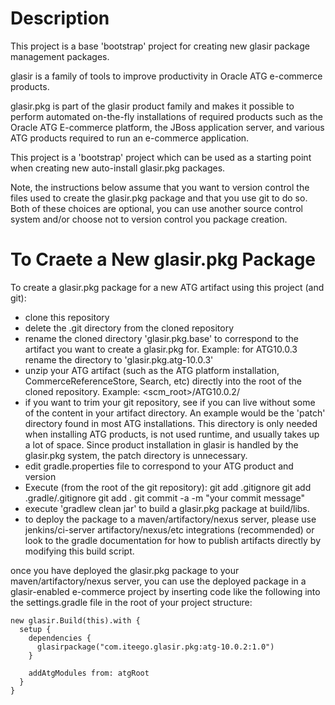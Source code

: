 Description
===========
This project is a base 'bootstrap' project for creating new 
glasir package management packages. 

glasir is a family of tools to improve productivity in Oracle ATG 
e-commerce products. 

glasir.pkg is part of the glasir product family and makes it possible
to perform automated on-the-fly installations of required products such as 
the Oracle ATG E-commerce platform, the JBoss application server, and 
various ATG products required to run an e-commerce application. 

This project is a 'bootstrap' project which can be used as a starting 
point when creating new auto-install glasir.pkg packages. 

Note, the instructions below assume that you want to version control the 
files used to create the glasir.pkg package and that you use git to do so. 
Both of these choices are optional, you can use another source control system
and/or choose not to version control you package creation. 

To Craete a New glasir.pkg Package
==================================
To create a glasir.pkg package for a new ATG artifact using this project (and git): 

  * clone this repository
  * delete the .git directory from the cloned repository
  * rename the cloned directory 'glasir.pkg.base' to correspond to 
    the artifact you want to create a glasir.pkg for. Example: for 
    ATG10.0.3 rename the directory to 'glasir.pkg.atg-10.0.3'
  * unzip your ATG artifact (such as the ATG platform installation, 
    CommerceReferenceStore, Search, etc) directly into the root of 
    the cloned repository. Example: <scm_root>/ATG10.0.2/
  * if you want to trim your git repository, see if you can live without
    some of the content in your artifact directory. An example would be 
    the 'patch' directory found in most ATG installations. This directory 
    is only needed when installing ATG products, is not used runtime, and 
    usually takes up a lot of space. Since product installation in glasir 
    is handled by the glasir.pkg system, the patch directory is unnecessary. 
  * edit gradle.properties file to correspond to your ATG product and version
  * Execute (from the root of the git repository): 
    git add .gitignore
    git add .gradle/.gitignore
    git add .
    git commit -a -m "your commit message"
  * execute 'gradlew clean jar' to build a glasir.pkg package at 
    build/libs. 
  * to deploy the package to a maven/artifactory/nexus server, please 
    use jenkins/ci-server artifactory/nexus/etc integrations (recommended)
    or look to the gradle documentation for how to publish artifacts directly 
    by modifying this build script. 

once you have deployed the glasir.pkg package to your maven/artifactory/nexus 
server, you can use the deployed package in a glasir-enabled e-commerce project by inserting
code like the following into the settings.gradle file in the root of your project 
structure: 

    new glasir.Build(this).with {
      setup {
        dependencies {
          glasirpackage("com.iteego.glasir.pkg:atg-10.0.2:1.0")
        }
    
        addAtgModules from: atgRoot
      }
    }


